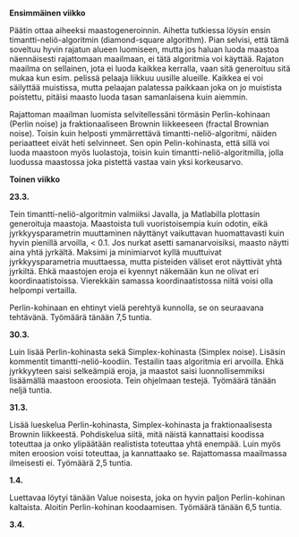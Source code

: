 **Ensimmäinen viikko**

Päätin ottaa aiheeksi maastogeneroinnin. Aihetta tutkiessa löysin ensin timantti-neliö-algoritmin (diamond-square algorithm). Pian selvisi, että tämä soveltuu hyvin rajatun alueen luomiseen, mutta jos haluan luoda maastoa näennäisesti rajattomaan maailmaan, ei tätä algoritmia voi käyttää. Rajaton maailma on sellainen, jota ei luoda kaikkea kerralla, vaan sitä generoituu sitä mukaa kun esim. pelissä pelaaja liikkuu uusille alueille. Kaikkea ei voi säilyttää muistissa, mutta pelaajan palatessa paikkaan joka on jo muistista poistettu, pitäisi maasto luoda tasan samanlaisena kuin aiemmin. 

Rajattoman maailman luomista selvitellessäni törmäsin Perlin-kohinaan (Perlin noise) ja fraktionaaliseen Brownin liikkeeseen (fractal Brownian noise). Toisin kuin helposti ymmärrettävä timantti-neliö-algoritmi, näiden periaatteet eivät heti selvinneet. Sen opin Pelin-kohinasta, että sillä voi luoda maastoon myös luolastoja, toisin kuin timantti-neliö-algoritmilla, jolla luodussa maastossa joka pistettä vastaa vain yksi korkeusarvo.

**Toinen viikko**

**23.3.**

Tein timantti-neliö-algoritmin valmiiksi Javalla, ja Matlabilla plottasin generoituja maastoja. Maastoista tuli vuoristoisempia kuin odotin, eikä jyrkkyysparametrin muuttaminen näyttänyt vaikuttavan huomattavasti kuin hyvin pienillä arvoilla, < 0.1. Jos nurkat asetti samanarvoisiksi, maasto näytti aina yhtä jyrkältä. Maksimi ja minimiarvot kyllä muuttuivat jyrkkyysparametria muuttaessa, mutta pisteiden väliset erot näyttivät yhtä jyrkiltä. Ehkä maastojen eroja ei kyennyt näkemään kun ne olivat eri koordinaatistoissa. Vierekkäin samassa koordinaatistossa niitä voisi olla helpompi vertailla.

Perlin-kohinaan en ehtinyt vielä perehtyä kunnolla, se on seuraavana tehtävänä. Työmäärä tänään 7,5 tuntia.

**30.3.**

Luin lisää Perlin-kohinasta sekä Simplex-kohinasta (Simplex noise). Lisäsin kommentit timantti-neliö-koodiin. Testailin taas algoritmia eri arvoilla. Ehkä jyrkkyyteen saisi selkeämpiä eroja, ja maastot saisi luonnollisemmiksi lisäämällä maastoon eroosiota. Tein ohjelmaan testejä. Työmäärä tänään neljä tuntia.

**31.3.**

Lisää lueskelua Perlin-kohinasta, Simplex-kohinasta ja fraktionaalisesta Brownin liikkeestä. Pohdiskelua siitä, mitä näistä kannattaisi koodissa toteuttaa ja onko ylipäätään realistista toteuttaa yhtä enempää. Luin myös miten eroosion voisi toteuttaa, ja kannattaako se. Rajattomassa maailmassa ilmeisesti ei. Työmäärä 2,5 tuntia.

**1.4.**

Luettavaa löytyi tänään Value noisesta, joka on hyvin paljon Perlin-kohinan kaltaista. Aloitin Perlin-kohinan koodaamisen. Työmäärä tänään 6,5 tuntia.

**3.4.**


